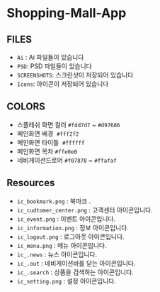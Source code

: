 # Shopping-Mall-App
## FILES

- `Ai` : Ai 파일들이 있습니다
- `PSD`: PSD 파일들이 있습니다
- `SCREENSHOTS`: 스크린샷이 저장되어 있습니다
- `Icons`: 아이콘이 저장되어 있습니다

## COLORS
- 스플레쉬 화면 컬러 `#fdd7d7` ~ `#d97686`
- 메인화면 배경  `#fff2f2`
- 메인화면 타이틀  `#ffffff`
- 메인화면 목차 `#ffe0e0`
- 네비게이션드로어 `#f07878` ~ `#ffafaf`

## Resources 
- `ic_bookmark.png` : 북마크 .
- `ic_cudtomer_center.png` : 고객센터 아이콘입니다.
- `ic_event.png` : 이벤트 아이콘입니다.
- `ic_information.png` : 정보 아이콘입니다.
- `ic_logout.png` : 로그아웃 아이콘입니다.
- `ic_menu.png` : 메뉴 아이콘입니다.
- `ic_.news` : 뉴스 아이콘입니다.
- `ic_.out` : 네비게이션바를 닫는 아이콘입니다.
- `ic_.search` : 상품을 검색하는 아이콘입니다.
- `ic_setting.png` : 설정 아이콘입니다.
